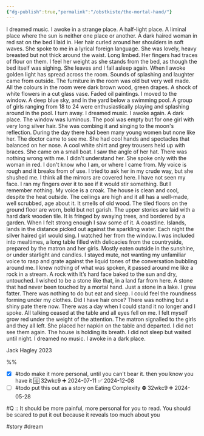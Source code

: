 ```yaml
---
{"dg-publish":true,"permalink":"/obstkiste/the-mortal-hand/"}
---
```


I dreamed music. I awoke in a strange place. A half-light place. A liminal place where the sun is neither one place or another.
A dark haired woman in red sat on the bed I laid in. Her hair curled around her shoulders in soft waves. She spoke to me in a lyrical foreign language. She was lovely, heavy breasted but not thick around the waist. Long limbed. Her fingers had traces of flour on them. I feel her weight as she stands from the bed, as though the bed itself was sighing. She leaves and I fall asleep again. When I awoke golden light has spread across the room. Sounds of splashing and laughter came from outside. The furniture in the room was old but very well made. All the colours in the room were dark brown wood, green drapes. A shock of white flowers in a cut glass vase. Faded oil paintings. 
I moved to the window. A deep blue sky, and in the yard below a swimming pool. A group of girls ranging from 18 to 24 were enthusiastically playing and splashing around in the pool. I turn away.
I dreamed music. I awoke again. A dark place. The window was luminous. The pool was empty but for one girl with very long silver hair. She was combing it and singing to the moon's reflection. During the day there had been many young women but none like her.
The doctor came to see me. She had cool hands and spectacles that balanced on her nose. A cool white shirt and grey trousers held up with braces. She came on a small boat. I saw the angle of her hat.  There was nothing wrong with me. I didn't understand her. She spoke only with the woman in red. I don't know who I am, or where I came from. My voice is rough and it breaks from of use. I tried to ask her in my crude way, but she shushed me. I think all the mirrors are covered here. I have not seen my face. I ran my fingers over it to see if it would stir something. But I remember nothing. My voice is a croak.
The house is clean and cool, despite the heat outside. The ceilings are high and it all has a well-made, well scrubbed, age about it. It smells of old wood. The tiled floors on the ground floor are worn, bold but not garish. The upper stories are laid with a hard dark wooden tile. It is fringed by swaying trees, and bordered by a garden. When I felt strong enough I saw some of it. A coastline. Islands, lands in the distance picked out against the sparkling water. Each night the silver haired girl would sing. I watched her from the window. 
I was included into mealtimes, a long table filled with delicacies from the countryside, prepared by the matron and her girls. Mostly eaten outside in the sunshine, or under starlight and candles. I stayed mute, not wanting my unfamiliar voice to rasp and grate against the liquid tones of the conversation bubbling around me. I knew nothing of what was spoken, it passed around me like a rock in a stream. A rock with It’s hard face baked to the sun and dry, untouched. I wished to be a stone like that, in a land far from here. A stone that had never been touched by a mortal hand. Just a stone in a lake. I grew fatter. There was nothing to do but eat and sleep. I could feel the roundness forming under my clothes. Did I have hair once? There was nothing but a shiny pate there now.
There was a day when I could stand it no longer and I spoke. All talking ceased at the table and all eyes fell on me. I felt myself grow red under the weight of the attention. The matron signalled to the girls and they all left. She placed her napkin on the table and departed. I did not see them again. The house is holding its breath. I did not sleep but waited until night. I dreamed no music. I awoke in a dark place.

Jack Hagley 2023

%%

- [x] #todo make it more personal, until you can't bear it. then you know you have it 🆔 32wkc9 ➕ 2024-07-11 ✅ 2024-12-08
- [ ] #todo put this out as a story on Eating Complexity ⛔ 32wkc9 ➕ 2024-05-28

#Q :: It should be more painful, more personal for you to read. You should be scared to put it out because it reveals too much about you




#story #dream 